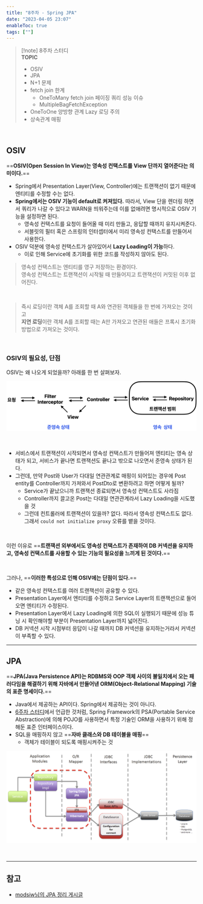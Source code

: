 ```yaml
---
title: "8주차 - Spring JPA"
date: "2023-04-05 23:07"
enableToc: true
tags: [""]
---
```


>[!note] 8주차 스터디
><br>
> **TOPIC** <br>
> - OSIV
> - JPA
> - N+1 문제
> - fetch join 한계
> 	- OneToMany fetch join 페이징 쿼리 성능 이슈
> 	- MultipleBagFetchException
> - OneToOne 양방향 관계 Lazy 로딩 주의
> - 상속관계 매핑

<br>

## OSIV

==**OSIV(Open Session In View)는 영속성 컨택스트를 View 단까지 열어준다는 의미이다.**== 
- Spring에서 Presentation Layer(View, Controller)에는 트랜잭션이 없기 때문에 엔티티를 수정할 수는 없다.
- **Spring에서는 OSIV 기능이 default로 켜져있다.** 따라서, View 단을 렌더링 하면서 쿼리가 나갈 수 있다고 WARN을 띄워주는데 이를 없애려면 명시적으로 OSIV 기능을 설정하면 된다.
	- 영속성 컨택스트를 요청이 들어올 때 미리 만들고, 응답할 때까지 유지시켜준다.
	- 서블릿의 필터 혹은 스프링의 인터셉터에서 미리 영속성 컨택스트를 만들어서 사용한다.
- OSIV 덕분에 영속성 컨택스트가 살아있어서 **Lazy Loading이 가능**하다.
	- 이로 인해 Service에 초기화를 위한 코드를 작성하지 않아도 된다.

> 영속성 컨택스트는 엔티티를 영구 저장하는 환경이다. <br>
> 영속성 컨택스트는 트랜잭션이 시작될 때 만들어지고 트랜잭션이 커밋된 이후 없어진다. <br>

<br>

> 즉시 로딩이란 객체 A를 조회할 때 A와 연관된 객체들을 한 번에 가져오는 것이고 <br>
> **지연 로딩**이란 객체 A를 조회할 때는 A만 가져오고 연관된 애들은 프록시 초기화 방법으로 가져오는 것이다.

<br>

### OSIV의 필요성, 단점

OSIV는 왜 나오게 되었을까? 아래를 한 번 살펴보자.

![](brain/image/dog-week07-2.png)

<br>

- 서비스에서 트랜잭션이 시작되면서 영속성 컨택스트가 만들어져 엔티티는 영속 상태가 되고, 서비스가 끝나면 트랜잭션도 끝나고 밖으로 나오면서 준영속 상태가 된다.
- 그런데, 만약 Post와 User가 다대일 연관관계로 매핑이 되어있는 경우에 Post entity를 Controller까지 가져와서 PostDto로 변환하려고 하면 어떻게 될까?
	- Service가 끝났으니까 트랜잭션 종료되면서 영속성 컨택스트도 사라짐
	- Controller까지 끌고온 Post는 다대일 연관관계라서 Lazy Loading을 시도했을 것
	- 그런데 컨트롤러에 트랜잭션이 있을까? 없다. 따라서 영속성 컨택스트도 없다. 그래서 `could not initialize proxy` 오류를 뱉을 것이다.

<br>

이런 이유로 ==**트랜잭션 외부에서도 영속성 컨택스트가 존재하여 DB 커넥션을 유지하고, 영속성 컨택스트를 사용할 수 있는 기능의 필요성을 느끼게 된 것이다.**==
 
<br>

그러나, ==**이러한 특성으로 인해 OSIV에는 단점이 있다.**==
- 같은 영속성 컨택스트를 여러 트랜잭션이 공유할 수 있다.
- Presentation Layer에서 엔티티를 수정하고 Service Layer의 트랜잭션으로 들어오면 엔티티가 수정된다.
- Presentation Layer에서 Lazy Loading에 의한 SQL이 실행되기 때문에 성능 튜닝 시 확인해야할 부분이 Presentation Layer까지 넓어진다.
- DB 커넥션 시작 시점부터 응답이 나갈 때까지 DB 커넥션을 유지하는거라서 커넥션이 부족할 수 있다.

<hr>

## JPA

==**JPA(Java Persistence API)는 RDBMS와 OOP 객체 사이의 불일치에서 오는 패러다임을 해결하기 위해 자바에서 만들어낸 ORM(Object-Relational Mapping) 기술의 표준 명세이다.**==

- Java에서 제공하는 API이다. Spring에서 제공하는 것이 아니다.
- [6주차 스터디](/brain/Interview/dog-study/dog-week06)에서 언급한 것처럼, Spring Framework의 PSA(Portable Service Abstraction)에 의해 POJO를 사용하면서 특정 기술인 ORM을 사용하기 위해 정해둔 표준 인터페이스이다.
- SQL을 매핑하지 않고 ==**자바 클래스와 DB 테이블을 매핑**==
	- 객체가 테이블이 되도록 매핑시켜주는 것

![](brain/image/dog-week08-1.png)

<br>



<hr>

## 참고

- <a href='https://velog.io/@modsiw/JPAJava-Persistence-API%EC%9D%98-%EA%B0%9C%EB%85%90' target='_blank'>modsiw님의 JPA 정리 게시글</a>